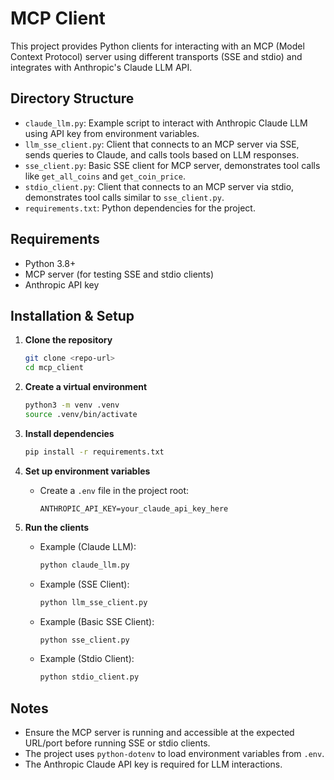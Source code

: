 # MCP Client

This project provides Python clients for interacting with an MCP (Model Context Protocol) server using different transports (SSE and stdio) and integrates with Anthropic's Claude LLM API.

## Directory Structure
- `claude_llm.py`: Example script to interact with Anthropic Claude LLM using API key from environment variables.
- `llm_sse_client.py`: Client that connects to an MCP server via SSE, sends queries to Claude, and calls tools based on LLM responses.
- `sse_client.py`: Basic SSE client for MCP server, demonstrates tool calls like `get_all_coins` and `get_coin_price`.
- `stdio_client.py`: Client that connects to an MCP server via stdio, demonstrates tool calls similar to `sse_client.py`.
- `requirements.txt`: Python dependencies for the project.

## Requirements
- Python 3.8+
- MCP server (for testing SSE and stdio clients)
- Anthropic API key

## Installation & Setup

1. **Clone the repository**
   ```sh
   git clone <repo-url>
   cd mcp_client
   ```

2. **Create a virtual environment**
   ```sh
   python3 -m venv .venv
   source .venv/bin/activate
   ```

3. **Install dependencies**
   ```sh
   pip install -r requirements.txt
   ```

4. **Set up environment variables**
   - Create a `.env` file in the project root:
     ```env
     ANTHROPIC_API_KEY=your_claude_api_key_here
     ```

5. **Run the clients**
   - Example (Claude LLM):
     ```sh
     python claude_llm.py
     ```
   - Example (SSE Client):
     ```sh
     python llm_sse_client.py
     ```
   - Example (Basic SSE Client):
     ```sh
     python sse_client.py
     ```
   - Example (Stdio Client):
     ```sh
     python stdio_client.py
     ```

## Notes
- Ensure the MCP server is running and accessible at the expected URL/port before running SSE or stdio clients.
- The project uses `python-dotenv` to load environment variables from `.env`.
- The Anthropic Claude API key is required for LLM interactions.
